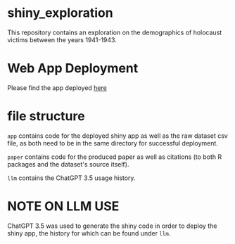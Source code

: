 # shiny_exploration
This repository contains an exploration on the demographics of holocaust victims between the years 1941-1943. 

# Web App Deployment
Please find the app deployed [here](https://387gk4-owais-zahid.shinyapps.io/shiny_exploration-1)


# file structure
```app``` contains code for the deployed shiny app as well as the raw dataset csv file, as both need to be in the same directory for successful deployment.

```paper``` contains code for the produced paper as well as citations (to both R packages and the dataset's source itself).

```llm``` contains the ChatGPT 3.5 usage history.


# NOTE ON LLM USE
ChatGPT 3.5 was used to generate the shiny code in order to deploy the shiny app, the history for which can be found under ```llm```.

